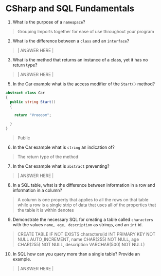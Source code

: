 # CSharp and SQL Fundamentals
01. What is the purpose of a `namespace`?

  > Grouping Imports together for ease of use throughout your program

02. What is the difference between a `class` and an `interface`?

  > | ANSWER HERE |

03. What is the method that returns an instance of a class, yet it has no return type?

  > | ANSWER HERE |

05. In the Car example what is the access modifier of the `Start()` method?

  ```c#
  abstract class Car
  {
    public string Start()
    {

      return "Vroooom";

    }
  }
  ```

  > Public

06. In the Car example what is `string` an indication of?

  > The return type of the method

07. In the Car example what is `abstract` preventing?

  > | ANSWER HERE |

08. In a SQL table, what is the difference between information in a row and information in a column?

  > A column is one property that applies to all the rows on that table while a row is a single strip of data that uses all of the properties that the table it is within denotes

09. Demonstrate the necessary SQL for creating a table called `characters` with the values `name, age, description` as strings, and an `int` id.

  > CREATE TABLE IF NOT EXISTS characters(id INT PRIMARY KEY NOT NULL AUTO_INCREMENT, name CHAR(255) NOT NULL, age CHAR(255) NOT NULL, description VARCHAR(500) NOT NULL)

10. In SQL how can you query more than a single table? Provide an example.

  > | ANSWER HERE |
